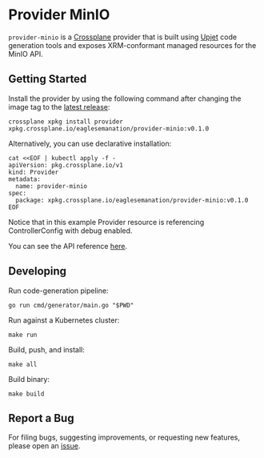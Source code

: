 # Provider MinIO

`provider-minio` is a [Crossplane](https://crossplane.io/) provider that
is built using [Upjet](https://github.com/crossplane/upjet) code
generation tools and exposes XRM-conformant managed resources for the
MinIO API.

## Getting Started

Install the provider by using the following command after changing the image tag
to the [latest release](https://marketplace.upbound.io/providers/eaglesemanation/provider-minio):
```
crossplane xpkg install provider xpkg.crossplane.io/eaglesemanation/provider-minio:v0.1.0
```

Alternatively, you can use declarative installation:
```
cat <<EOF | kubectl apply -f -
apiVersion: pkg.crossplane.io/v1
kind: Provider
metadata:
  name: provider-minio
spec:
  package: xpkg.crossplane.io/eaglesemanation/provider-minio:v0.1.0
EOF
```

Notice that in this example Provider resource is referencing ControllerConfig with debug enabled.

You can see the API reference [here](https://doc.crds.dev/github.com/eaglesemanation/provider-minio).

## Developing

Run code-generation pipeline:
```console
go run cmd/generator/main.go "$PWD"
```

Run against a Kubernetes cluster:

```console
make run
```

Build, push, and install:

```console
make all
```

Build binary:

```console
make build
```

## Report a Bug

For filing bugs, suggesting improvements, or requesting new features, please
open an [issue](https://github.com/eaglesemanation/provider-minio/issues).
